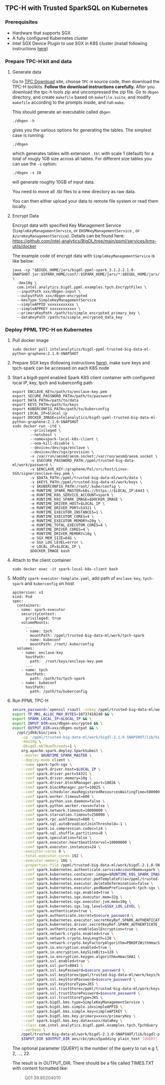 ## TPC-H with Trusted SparkSQL on Kubernetes ##

### Prerequisites ###
- Hardware that supports SGX
- A fully configured Kubernetes cluster
- Intel SGX Device Plugin to use SGX in K8S cluster (install following instructions [here](https://bigdl.readthedocs.io/en/latest/doc/PPML/QuickStart/deploy_intel_sgx_device_plugin_for_kubernetes.html "here"))

### Prepare TPC-H kit and data ###
1. Generate data

   Go to [TPC Download](https://www.tpc.org/tpc_documents_current_versions/current_specifications5.asp) site, choose `TPC-H` source code, then download the TPC-H toolkits. **Follow the download instructions carefully.**
   After you download the tpc-h tools zip and uncompressed the zip file. Go to `dbgen` directory, and create `makefile` based on `makefile.suite`, and modify `makefile` according to the prompts inside, and run `make`.

   This should generate an executable called `dbgen`
   ```
   ./dbgen -h
   ```

   gives you the various options for generating the tables. The simplest case is running:
   ```
   ./dbgen
   ```
   which generates tables with extension `.tbl` with scale 1 (default) for a total of rougly 1GB size across all tables. For different size tables you can use the `-s` option:
   ```
   ./dbgen -s 10
   ```
   will generate roughly 10GB of input data.

   You need to move all .tbl files to a new directory as raw data.

   You can then either upload your data to remote file system or read them locally.

2. Encrypt Data

   Encrypt data with specified Key Management Service (`SimpleKeyManagementService`, or `EHSMKeyManagementService` , or `AzureKeyManagementService`). Details can be found here: https://github.com/intel-analytics/BigDL/tree/main/ppml/services/kms-utils/docker

   The example code of encrypt data with `SimpleKeyManagementService` is like below:
   ```
   java -cp "$BIGDL_HOME/jars/bigdl-ppml-spark_3.1.2-2.1.0-SNAPSHOT.jar:$SPARK_HOME/conf/:$SPARK_HOME/jars/*:$BIGDL_HOME/jars/*"  \
     -Xmx10g \
     com.intel.analytics.bigdl.ppml.examples.tpch.EncryptFiles \
     --inputPath xxx/dbgen-input \
     --outputPath xxx/dbgen-encrypted
     --kmsType SimpleKeyManagementService
     --simpleAPPID xxxxxxxxxxxx \
     --simpleAPPKEY xxxxxxxxxxxx \
     --primaryKeyPath /path/to/simple_encrypted_primary_key \
     --dataKeyPath /path/to/simple_encrypted_data_key
   ```

### Deploy PPML TPC-H on Kubernetes ###
1. Pull docker image
   ```
   sudo docker pull intelanalytics/bigdl-ppml-trusted-big-data-ml-python-graphene:2.1.0-SNAPSHOT
   ```
2. Prepare SGX keys (following instructions [here](https://github.com/intel-analytics/BigDL/tree/main/ppml/trusted-big-data-ml/python/docker-graphene#11-prepare-the-keyspassworddataenclave-keypem "here")), make sure keys and tpch-spark can be accessed on each K8S node
3. Start a bigdl-ppml enabled Spark K8S client container with configured local IP, key, tpch and kuberconfig path
   ```
   export ENCLAVE_KEY=/path/to/enclave-key.pem
   export SECURE_PASSWORD_PATH=/path/to/password
   export DATA_PATH=/path/to/data
   export KEYS_PATH=/path/to/keys
   export KUBERCONFIG_PATH=/path/to/kuberconfig
   export LOCAL_IP=$local_ip
   export DOCKER_IMAGE=intelanalytics/bigdl-ppml-trusted-big-data-ml-python-graphene:2.1.0-SNAPSHOT
   sudo docker run -itd \
           --privileged \
           --net=host \
           --name=spark-local-k8s-client \
           --oom-kill-disable \
           --device=/dev/sgx/enclave \
           --device=/dev/sgx/provision \
           -v /var/run/aesmd/aesm.socket:/var/run/aesmd/aesm.socket \
           -v $SECURE_PASSWORD_PATH:/ppml/trusted-big-data-ml/work/password \
           -v $ENCLAVE_KEY:/graphene/Pal/src/host/Linux-SGX/signer/enclave-key.pem \
           -v $DATA_PATH:/ppml/trusted-big-data-ml/work/data \
           -v $KEYS_PATH:/ppml/trusted-big-data-ml/work/keys \
           -v $KUBERCONFIG_PATH:/root/.kube/config \
           -e RUNTIME_SPARK_MASTER=k8s://https://$LOCAL_IP:6443 \
           -e RUNTIME_K8S_SERVICE_ACCOUNT=spark \
           -e RUNTIME_K8S_SPARK_IMAGE=$DOCKER_IMAGE \
           -e RUNTIME_DRIVER_HOST=$LOCAL_IP \
           -e RUNTIME_DRIVER_PORT=54321 \
           -e RUNTIME_EXECUTOR_INSTANCES=1 \
           -e RUNTIME_EXECUTOR_CORES=4 \
           -e RUNTIME_EXECUTOR_MEMORY=20g \
           -e RUNTIME_TOTAL_EXECUTOR_CORES=4 \
           -e RUNTIME_DRIVER_CORES=4 \
           -e RUNTIME_DRIVER_MEMORY=10g \
           -e SGX_MEM_SIZE=64G \
           -e SGX_LOG_LEVEL=error \
           -e LOCAL_IP=$LOCAL_IP \
           $DOCKER_IMAGE bash
   ``` 
4. Attach to the client container
   ```
   sudo docker exec -it spark-local-k8s-client bash
   ```
5. Modify `spark-executor-template.yaml`, add path of `enclave-key`, `tpch-spark` and `kuberconfig` on host
   ```
   apiVersion: v1
   kind: Pod
   spec:
     containers:
     - name: spark-executor
       securityContext:
         privileged: true
       volumeMounts:
         ...
         - name: tpch
           mountPath: /ppml/trusted-big-data-ml/work/tpch-spark
         - name: kubeconf
           mountPath: /root/.kube/config
     volumes:
       - name: enclave-key
         hostPath:
           path:  /root/keys/enclave-key.pem
         ...
       - name: tpch
         hostPath:
           path: /path/to/tpch-spark
       - name: kubeconf
         hostPath:
           path: /path/to/kuberconfig
   ```
6. Run PPML TPC-H
   ```bash
   secure_password=`openssl rsautl -inkey /ppml/trusted-big-data-ml/work/password/key.txt -decrypt </ppml/trusted-big-data-ml/work/password/output.bin` && \
   export TF_MKL_ALLOC_MAX_BYTES=10737418240 && \
   export SPARK_LOCAL_IP=$LOCAL_IP && \
   export INPUT_DIR=xxx/dbgen-encrypted && \
   export OUTPUT_DIR=xxx/dbgen-output && \
     /opt/jdk8/bin/java \
       -cp '/ppml/trusted-big-data-ml/work/bigdl-2.1.0-SNAPSHOT/lib/bigdl-ppml-spark_3.1.2-2.1.0-SNAPSHOT-jar-with-dependencies.jar:/ppml/trusted-big-data-ml/work/spark-3.1.2/conf/:/ppml/trusted-big-data-ml/work/spark-3.1.2/jars/*' \
       -Xmx10g \
       -Dbigdl.mklNumThreads=1 \
       org.apache.spark.deploy.SparkSubmit \
       --master $RUNTIME_SPARK_MASTER \
       --deploy-mode client \
       --name spark-tpch-sgx \
       --conf spark.driver.host=$LOCAL_IP \
       --conf spark.driver.port=54321 \
       --conf spark.driver.memory=10g \
       --conf spark.driver.blockManager.port=10026 \
       --conf spark.blockManager.port=10025 \
       --conf spark.scheduler.maxRegisteredResourcesWaitingTime=5000000 \
       --conf spark.worker.timeout=600 \
       --conf spark.python.use.daemon=false \
       --conf spark.python.worker.reuse=false \
       --conf spark.network.timeout=10000000 \
       --conf spark.starvation.timeout=250000 \
       --conf spark.rpc.askTimeout=600 \
       --conf spark.sql.autoBroadcastJoinThreshold=-1 \
       --conf spark.io.compression.codec=lz4 \
       --conf spark.sql.shuffle.partitions=8 \
       --conf spark.speculation=false \
       --conf spark.executor.heartbeatInterval=10000000 \
       --conf spark.executor.instances=24 \
       --executor-cores 8 \
       --total-executor-cores 192 \
       --executor-memory 16G \
       --properties-file /ppml/trusted-big-data-ml/work/bigdl-2.1.0-SNAPSHOT/conf/spark-bigdl.conf \
       --conf spark.kubernetes.authenticate.serviceAccountName=spark \
       --conf spark.kubernetes.container.image=$RUNTIME_K8S_SPARK_IMAGE \
       --conf spark.kubernetes.executor.podTemplateFile=/ppml/trusted-big-data-ml/spark-executor-template.yaml \
       --conf spark.kubernetes.executor.deleteOnTermination=false \
       --conf spark.kubernetes.executor.podNamePrefix=spark-tpch-sgx \
       --conf spark.kubernetes.sgx.enabled=true \
       --conf spark.kubernetes.sgx.executor.mem=32g \
       --conf spark.kubernetes.sgx.executor.jvm.mem=10g \
       --conf spark.kubernetes.sgx.log.level=$SGX_LOG_LEVEL \
       --conf spark.authenticate=true \
       --conf spark.authenticate.secret=$secure_password \
       --conf spark.kubernetes.executor.secretKeyRef.SPARK_AUTHENTICATE_SECRET="spark-secret:secret" \
       --conf spark.kubernetes.driver.secretKeyRef.SPARK_AUTHENTICATE_SECRET="spark-secret:secret" \
       --conf spark.authenticate.enableSaslEncryption=true \
       --conf spark.network.crypto.enabled=true \
       --conf spark.network.crypto.keyLength=128 \
       --conf spark.network.crypto.keyFactoryAlgorithm=PBKDF2WithHmacSHA1 \
       --conf spark.io.encryption.enabled=true \
       --conf spark.io.encryption.keySizeBits=128 \
       --conf spark.io.encryption.keygen.algorithm=HmacSHA1 \
       --conf spark.ssl.enabled=true \
       --conf spark.ssl.port=8043 \
       --conf spark.ssl.keyPassword=$secure_password \
       --conf spark.ssl.keyStore=/ppml/trusted-big-data-ml/work/keys/keystore.jks \
       --conf spark.ssl.keyStorePassword=$secure_password \
       --conf spark.ssl.keyStoreType=JKS \
       --conf spark.ssl.trustStore=/ppml/trusted-big-data-ml/work/keys/keystore.jks \
       --conf spark.ssl.trustStorePassword=$secure_password \
       --conf spark.ssl.trustStoreType=JKS \
       --conf spark.bigdl.kms.type=SimpleKeyManagementService \
       --conf spark.bigdl.kms.simple.id=simpleAPPID \
       --conf spark.bigdl.kms.simple.key=simpleAPIKEY \
       --conf spark.bigdl.kms.key.primary=xxxx/primaryKey \
       --conf spark.bigdl.kms.key.data=xxxx/dataKey \
       --class com.intel.analytics.bigdl.ppml.examples.tpch.TpchQuery \
       --verbose \
       /ppml/trusted-big-data-ml/work/bigdl-2.1.0-SNAPSHOT/lib/bigdl-ppml-spark_3.1.2-2.1.0-SNAPSHOT-jar-with-dependencies.jar \
       $INPUT_DIR $OUTPUT_DIR aes/cbc/pkcs5padding plain_text [QUERY]
   ```
   The optional parameter [QUERY] is the number of the query to run e.g 1, 2, ..., 22.

   The result is in OUTPUT_DIR. There should be a file called TIMES.TXT with content formatted like:
   >Q01     39.80204010
